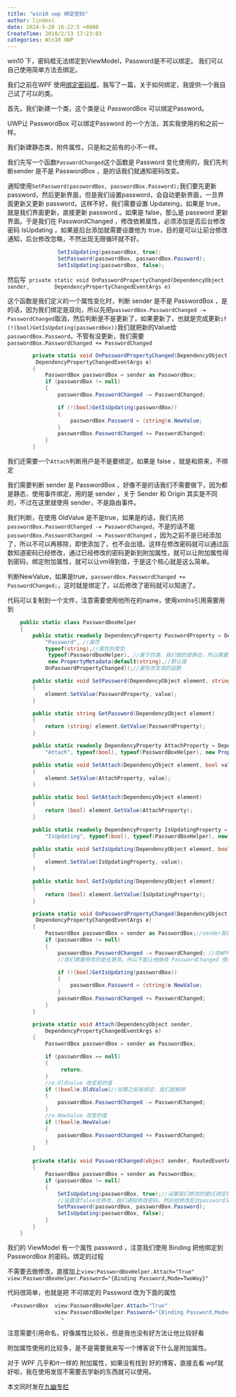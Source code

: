 ```yaml
---
title: "win10 uwp 绑定密码"
author: lindexi
date: 2024-5-20 16:22:5 +0800
CreateTime: 2018/2/13 17:23:03
categories: Win10 UWP
---
```


win10 下，密码框无法绑定到ViewModel，Password是不可以绑定。
我们可以自己使用简单方法去绑定。

<!--more-->


<!-- CreateTime:2018/2/13 17:23:03 -->


<div id="toc"></div>

我们之前在WPF 使用[绑定密码框](http://lindexi.oschina.io/lindexi/post/WPF-绑定密码/)，我写了一篇，关于如何绑定，我提供一个我自己试了可以的类。

首先，我们新建一个类，这个类是让 PasswordBox 可以绑定Password。

UWP让 PasswordBox 可以绑定Password 的一个方法，其实我使用的和之前一样。

我们新建静态类，附件属性，只是和之前有的小不一样。

我们先写一个函数`PasswordChanged`这个函数是 Password 变化使用的，我们先判断sender 是不是 PasswordBox ，是的话我们就通知密码改变。

通知使用`SetPassword(passwordBox, passwordBox.Password);`我们要先更新password，然后更新界面，但是我们设置password，会自动更新界面，一旦界面更新又更新 password，这样不好，我们需要设置 Updateing，如果是 true，就是我们界面更新，直接更新 password 。如果是 false，那么是 password 更新界面。于是我们在 PasswordChanged ，修改依赖属性，必须添加是否后台修改密码 IsUpdating ，如果是后台添加就需要设置他为 true，目的是可以让前台修改通知，后台修改忽略，不然出现无限循环就不好。
		

```csharp
                SetIsUpdating(passwordBox, true);
                SetPassword(passwordBox, passwordBox.Password);
                SetIsUpdating(passwordBox, false);

```

然后写` private static void OnPasswordPropertyChanged(DependencyObject sender,        DependencyPropertyChangedEventArgs e)`

这个函数是我们定义的一个属性变化时，判断 sender 是不是 PasswordBox ，是的话，因为我们绑定是双向，所以先把`passwordBox.PasswordChanged -= PasswordChanged`取消，然后判断是不是更新了，如果更新了，也就是完成更新`if (!(bool)GetIsUpdating(passwordBox))`我们就把新的Value给`passwordBox.Password`，不管有没更新，我们需要`passwordBox.PasswordChanged += PasswordChanged`
	

```csharp
        private static void OnPasswordPropertyChanged(DependencyObject sender,
         DependencyPropertyChangedEventArgs e)
        {
            PasswordBox passwordBox = sender as PasswordBox;
            if (passwordBox != null)
            {
                passwordBox.PasswordChanged -= PasswordChanged;

                if (!(bool)GetIsUpdating(passwordBox))
                {
                    passwordBox.Password = (string)e.NewValue;
                }
                passwordBox.PasswordChanged += PasswordChanged;
            }
        }

```

我们还需要一个`Attach`判断用户是不是要绑定，如果是 false ，就是和原来，不绑定

我们需要判断 sender 是 PasswordBox ，好像不是的话我们不需要做下，因为都是静态，使用事件绑定，用的是 sender ，关于 Sender 和 Origin 其实是不同的，不过在这里就使用 sender，不是路由事件。

我们判断，在使用 OldValue 是不是true，如果是的话，我们先把`passwordBox.PasswordChanged -= PasswordChanged`，不是的话不能`passwordBox.PasswordChanged -= PasswordChanged` ，因为之前不是已经添加了，所以不可以再移除，即使添加了，也不会出错。这样在修改密码就可以通过函数知道密码已经修改，通过已经修改的密码更新到附加属性，就可以让附加属性得到密码，绑定附加属性，就可以让vm得到值，于是这个核心就是这么简单。

判断NewValue，如果是true，`passwordBox.PasswordChanged += PasswordChanged;`，这时就是绑定了，以后修改了密码就可以知道了。

代码可以复制到一个文件，注意需要使用他所在的name，使用xmlns引用需要用到
		

```csharp
    public static class PasswordBoxHelper
    {
        public static readonly DependencyProperty PasswordProperty = DependencyProperty.RegisterAttached(
            "Password", //属性
            typeof(string),//属性的类型
             typeof(PasswordBoxHelper), //属于的类，我们做的是静态，所以需要这个让附加属性可以知道他所在，我们到时可以使用 sender 拿到实例，所以需要知道他的类可以转
             new PropertyMetadata(default(string),//默认值
            OnPasswordPropertyChanged));//属性改变调的函数

        public static void SetPassword(DependencyObject element, string value)
        {
            element.SetValue(PasswordProperty, value);
        }

        public static string GetPassword(DependencyObject element)
        {
            return (string) element.GetValue(PasswordProperty);
        }

        public static readonly DependencyProperty AttachProperty = DependencyProperty.RegisterAttached(
            "Attach", typeof(bool), typeof(PasswordBoxHelper), new PropertyMetadata(default(bool),Attach));

        public static void SetAttach(DependencyObject element, bool value)
        {
            element.SetValue(AttachProperty, value);
        }

        public static bool GetAttach(DependencyObject element)
        {
            return (bool) element.GetValue(AttachProperty);
        }

        public static readonly DependencyProperty IsUpdatingProperty = DependencyProperty.RegisterAttached(
            "IsUpdating", typeof(bool), typeof(PasswordBoxHelper), new PropertyMetadata(default(bool)));

        public static void SetIsUpdating(DependencyObject element, bool value)
        {
            element.SetValue(IsUpdatingProperty, value);
        }

        public static bool GetIsUpdating(DependencyObject element)
        {
            return (bool) element.GetValue(IsUpdatingProperty);
        }

        private static void OnPasswordPropertyChanged(DependencyObject sender,
         DependencyPropertyChangedEventArgs e)
        {
            PasswordBox passwordBox = sender as PasswordBox;//sender就是实例
            if (passwordBox != null)
            {
                passwordBox.PasswordChanged -= PasswordChanged; //在WPF绑定密码有说为何这样做
                //我们需要修改的是在更改，所以不能让他继续 PasswordChanged 使用了会无限循环 所以先去掉，在后面加上。

                if (!(bool)GetIsUpdating(passwordBox))
                {
                    passwordBox.Password = (string)e.NewValue;
                }
                passwordBox.PasswordChanged += PasswordChanged;
            }
        }

        private static void Attach(DependencyObject sender,
            DependencyPropertyChangedEventArgs e)
        {
            PasswordBox passwordBox = sender as PasswordBox;

            if (passwordBox == null)
            {
                 return;
            }
            //e.OldValue 改变前的值
            if ((bool)e.OldValue)//如果之前有绑定，我们就解绑
            {
                passwordBox.PasswordChanged -= PasswordChanged;
            }
            //e.NewValue 改变的值
            if ((bool)e.NewValue)
            {
                passwordBox.PasswordChanged += PasswordChanged;
            }
        }

        private static void PasswordChanged(object sender, RoutedEventArgs e)
        {
            PasswordBox passwordBox = sender as PasswordBox;
            if (passwordBox != null)
            {
                SetIsUpdating(passwordBox, true);//设置我们修改的是UI绑定的修改，那么不更改PasswordBox.password
                //设置是false会修改，我们通知修改密码，然后他修改后台password又通知PasswordChanged 这样会炸
                SetPassword(passwordBox, passwordBox.Password);
                SetIsUpdating(passwordBox, false);
            }
        }
    }

```

我们的 ViewModel 有一个属性 password ，注意我们使用 Binding 把他绑定到 PasswordBox 的密码。绑定的过程

不需要去做修改，直接加上`view:PasswordBoxHelper.Attach="True" view:PasswordBoxHelper.Password="{Binding Password,Mode=TwoWay}"`

代码很简单，也就是把 不可绑定的 Password 改为下面的属性
		

```csharp
 <PasswordBox  view:PasswordBoxHelper.Attach="True"
               view:PasswordBoxHelper.Password="{Binding Password,Mode=TwoWay}"
                 >

```

注意需要引用命名，好像属性比较长，但是我也没有好方法让他比较好看

附加属性使用的比较多，是不是需要我来写一个博客说下什么是附加属性。

对于 WPF 几乎和rt一样的 附加属性，如果没有找到 好的博客，直接去看 wpf就好啦，我在使用发现不需要去学新的东西就可以使用。

<script src="https://gist.github.com/lindexi/e4809b4b54a36db6aa166524c89fcebb.js"></script>

本文同时发在[九幽专栏](http://www.win10.cm/?p=1220)




